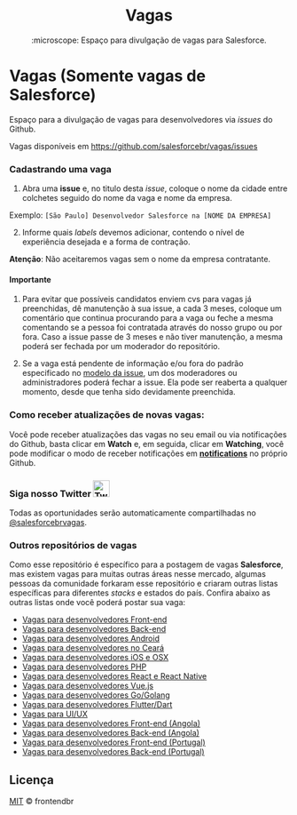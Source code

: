 <h1 align="center">Vagas</h1>
<p align="center">:microscope: Espaço para divulgação de vagas para Salesforce.</p>

# Vagas (Somente vagas de Salesforce)

Espaço para a divulgação de vagas para desenvolvedores via _issues_ do Github.

Vagas disponíveis em https://github.com/salesforcebr/vagas/issues

### Cadastrando uma vaga

1. Abra uma **issue** e, no titulo desta _issue_, coloque o nome da cidade entre colchetes seguido do nome da vaga e nome da empresa.

Exemplo: `[São Paulo] Desenvolvedor Salesforce na [NOME DA EMPRESA]`

2. Informe quais _labels_ devemos adicionar, contendo o nível de experiência desejada e a forma de contração.

**Atenção**: Não aceitaremos vagas sem o nome da empresa contratante.

#### Importante

1. Para evitar que possíveis candidatos enviem cvs para vagas já preenchidas, dê manutenção à sua issue, a cada 3 meses, coloque um comentário que continua procurando para a vaga ou feche a mesma comentando se a pessoa foi contratada através do nosso grupo ou por fora. Caso a issue passe de 3 meses e não tiver manutenção, a mesma poderá ser fechada por um moderador do repositório.

2. Se a vaga está pendente de informação e/ou fora do padrão especificado no [modelo da issue](https://github.com/salesforcebr/vagas/blob/master/.github/ISSUE_TEMPLATE/adicionar-nova-vaga.md), um dos moderadores ou administradores poderá fechar a issue. Ela pode ser reaberta a qualquer momento, desde que tenha sido devidamente preenchida.

### Como receber atualizações de novas vagas:
Você pode receber atualizações das vagas no seu email ou via notificações do Github, basta clicar em **Watch** e, em seguida, clicar em **Watching**, você pode modificar o modo de receber notificações em **[notifications](https://github.com/settings/notifications)** no próprio Github.

### Siga nosso Twitter <img src="https://cloud.githubusercontent.com/assets/3603793/18564664/f0a4eb36-7b62-11e6-83f8-4eaebee644b0.png" alt="Twitter" width="30" />

Todas as oportunidades serão automaticamente compartilhadas no [@salesforcebrvagas](https://twitter.com/salesforcebrvagas).

### Outros repositórios de vagas

Como esse repositório é específico para a postagem de vagas **Salesforce**,
mas existem vagas para muitas outras áreas nesse mercado, algumas pessoas
da comunidade forkaram esse repositório e criaram outras listas específicas
para diferentes _stacks_ e estados do país. Confira abaixo as outras
listas onde você poderá postar sua vaga:

- [Vagas para desenvolvedores Front-end](https://github.com/frontendbr/vagas)
- [Vagas para desenvolvedores Back-end](https://github.com/backend-br/vagas)
- [Vagas para desenvolvedores Android](https://github.com/androiddevbr/vagas)
- [Vagas para desenvolvedores no Ceará](https://github.com/CangaceirosDevels/vagas_de_emprego)
- [Vagas para desenvolvedores iOS e OSX](https://github.com/CocoaHeadsBrasil/vagas)
- [Vagas para desenvolvedores PHP](https://github.com/phpdevbr/vagas)
- [Vagas para desenvolvedores React e React Native](https://github.com/react-brasil/vagas)
- [Vagas para desenvolvedores Vue.js](https://github.com/vuejs-br/vagas)
- [Vagas para desenvolvedores Go/Golang](https://github.com/Gommunity/vagas)
- [Vagas para desenvolvedores Flutter/Dart](https://github.com/flutter-brazil/vagas)
- [Vagas para UI/UX](https://github.com/uxbrasil/vagas)
- [Vagas para desenvolvedores Front-end (Angola)](https://github.com/frontend-ao/vagas)
- [Vagas para desenvolvedores Back-end (Angola)](https://github.com/backend-ao/vagas)
- [Vagas para desenvolvedores Front-end (Portugal)](https://github.com/frontend-pt/vagas)
- [Vagas para desenvolvedores Back-end (Portugal)](https://github.com/backend-pt/vagas)

## Licença

[MIT](/LICENSE) &copy; frontendbr

